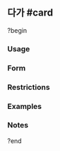 ## 다가 #card
?begin
### Usage
### Form
### Restrictions
### Examples
### Notes
<!--SR:!2025-06-28,4,210-->
?end
